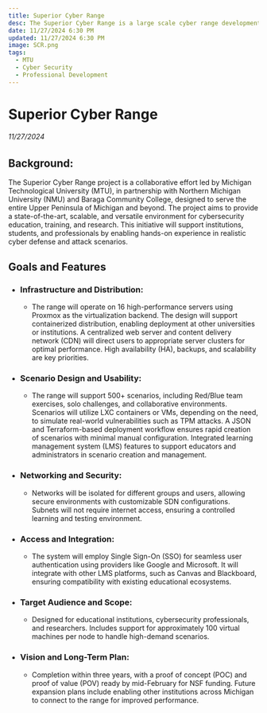 ```yaml
---
title: Superior Cyber Range
desc: The Superior Cyber Range is a large scale cyber range development project which if primarily focused on provided an easily affordable system for local high schools, colleges, and universities.
date: 11/27/2024 6:30 PM
updated: 11/27/2024 6:30 PM
image: SCR.png
tags:
  - MTU
  - Cyber Security
  - Professional Development
---
```

# Superior Cyber Range
###### 11/27/2024

## Background:

The Superior Cyber Range project is a collaborative effort led by Michigan Technological University (MTU), in partnership with Northern Michigan University (NMU) and Baraga Community College, designed to serve the entire Upper Peninsula of Michigan and beyond. The project aims to provide a state-of-the-art, scalable, and versatile environment for cybersecurity education, training, and research. This initiative will support institutions, students, and professionals by enabling hands-on experience in realistic cyber defense and attack scenarios.
## Goals and Features

- ### Infrastructure and Distribution:
  - The range will operate on 16 high-performance servers using Proxmox as the virtualization backend.
  The design will support containerized distribution, enabling deployment at other universities or institutions.
  A centralized web server and content delivery network (CDN) will direct users to appropriate server clusters for optimal performance.
  High availability (HA), backups, and scalability are key priorities.

- ### Scenario Design and Usability:
  - The range will support 500+ scenarios, including Red/Blue team exercises, solo challenges, and collaborative environments.
  Scenarios will utilize LXC containers or VMs, depending on the need, to simulate real-world vulnerabilities such as TPM attacks.
  A JSON and Terraform-based deployment workflow ensures rapid creation of scenarios with minimal manual configuration.
  Integrated learning management system (LMS) features to support educators and administrators in scenario creation and management.

- ### Networking and Security:
  - Networks will be isolated for different groups and users, allowing secure environments with customizable SDN configurations.
  Subnets will not require internet access, ensuring a controlled learning and testing environment.

- ### Access and Integration:
  - The system will employ Single Sign-On (SSO) for seamless user authentication using providers like Google and Microsoft.
  It will integrate with other LMS platforms, such as Canvas and Blackboard, ensuring compatibility with existing educational ecosystems.

- ### Target Audience and Scope:
  - Designed for educational institutions, cybersecurity professionals, and researchers.
  Includes support for approximately 100 virtual machines per node to handle high-demand scenarios.

- ### Vision and Long-Term Plan:
  - Completion within three years, with a proof of concept (POC) and proof of value (POV) ready by mid-February for NSF funding.
  Future expansion plans include enabling other institutions across Michigan to connect to the range for improved performance.

